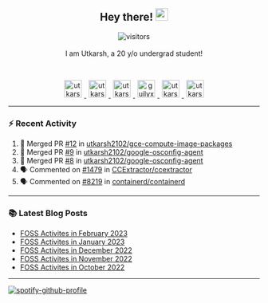 <h2 align="center">
  <b>Hey there!</b> <img src="https://media.giphy.com/media/hvRJCLFzcasrR4ia7z/giphy.gif" width="25px">
</h2>

<p align="center">
  <img src="https://visitor-badge.glitch.me/badge?page_id=utkarsh2102" alt="visitors">
  <br/>
  <br/>
  I am Utkarsh, a 20 y/o undergrad student!
</p>

<br/>
<p align="center">
<a href="https://nm.debian.org/person/utkarsh/">
  <img alt="utkarsh2102 | Debian" width="35px" src="https://www.flaticon.com/svg/static/icons/svg/226/226772.svg" hspace="5"/>
</a>
<a href="https://twitter.com/utkarsh2102">
  <img alt="utkarsh2102 | Twitter" width="35px" src="https://image.flaticon.com/icons/svg/2111/2111703.svg" hspace="5"/>
</a>
<a href="mailto:utkarsh@debian.org">
  <img alt="utkarsh2102 | Mail" width="35px" src="https://www.flaticon.com/svg/static/icons/svg/893/893315.svg" hspace="5"/>
</a>
<a href="https://open.spotify.com/user/wr6c7rh4fwc5fvibnwrwwzlrn">
  <img alt="guilyx's Spotify" width="35px" src="https://image.flaticon.com/icons/svg/2111/2111627.svg" hspace="5"/>
</a>
<a href="https://www.linkedin.com/in/utkarsh2102"><img alt="utkarsh2102 | LinkedIn" width="35px" src="https://image.flaticon.com/icons/svg/2111/2111465.svg" hspace="5"/>
</a>
<a href="https://www.instagram.com/utkarsh2102">
  <img alt="utkarsh2102 | Instagram" width="35px" src="https://image.flaticon.com/icons/svg/2111/2111421.svg" hspace="5"/>
</a>
</p>

---

### :zap: Recent Activity

<!--START_SECTION:activity-->
1. 🎉 Merged PR [#12](https://github.com/utkarsh2102/gce-compute-image-packages/pull/12) in [utkarsh2102/gce-compute-image-packages](https://github.com/utkarsh2102/gce-compute-image-packages)
2. 🎉 Merged PR [#9](https://github.com/utkarsh2102/google-osconfig-agent/pull/9) in [utkarsh2102/google-osconfig-agent](https://github.com/utkarsh2102/google-osconfig-agent)
3. 🎉 Merged PR [#8](https://github.com/utkarsh2102/google-osconfig-agent/pull/8) in [utkarsh2102/google-osconfig-agent](https://github.com/utkarsh2102/google-osconfig-agent)
4. 🗣 Commented on [#1479](https://github.com/CCExtractor/ccextractor/issues/1479) in [CCExtractor/ccextractor](https://github.com/CCExtractor/ccextractor)
5. 🗣 Commented on [#8219](https://github.com/containerd/containerd/issues/8219) in [containerd/containerd](https://github.com/containerd/containerd)
<!--END_SECTION:activity-->

---

### :books: Latest Blog Posts

<!-- BLOG-POST-LIST:START -->
- [FOSS Activites in February 2023](https://utkarsh2102.com/posts/foss-in-feb-23/)
- [FOSS Activites in January 2023](https://utkarsh2102.com/posts/foss-in-jan-23/)
- [FOSS Activites in December 2022](https://utkarsh2102.com/posts/foss-in-dec-22/)
- [FOSS Activites in November 2022](https://utkarsh2102.com/posts/foss-in-nov-22/)
- [FOSS Activites in October 2022](https://utkarsh2102.com/posts/foss-in-oct-22/)
<!-- BLOG-POST-LIST:END -->

---

[![spotify-github-profile](https://spotify-github-profile.vercel.app/api/view?uid=wr6c7rh4fwc5fvibnwrwwzlrn&cover_image=true)](https://spotify-github-profile.vercel.app/api/view?uid=wr6c7rh4fwc5fvibnwrwwzlrn&redirect=true)
